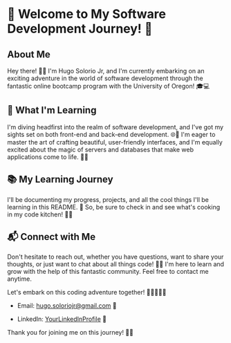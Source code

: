 # 👋 Welcome to My Software Development Journey! 🚀

## About Me
Hey there! 👨‍💻 I'm Hugo Solorio Jr, and I'm currently embarking on an exciting adventure in the world of software development through the fantastic online bootcamp program with the University of Oregon! 🎓💻

## 🌟 What I'm Learning
I'm diving headfirst into the realm of software development, and I've got my sights set on both front-end and back-end development. 🌐💼 I'm eager to master the art of crafting beautiful, user-friendly interfaces, and I'm equally excited about the magic of servers and databases that make web applications come to life. 🌈🔥

## 📚 My Learning Journey
I'll be documenting my progress, projects, and all the cool things I'll be learning in this README. 📝 So, be sure to check in and see what's cooking in my code kitchen! 🍳🍕

## 📬 Connect with Me
Don't hesitate to reach out, whether you have questions, want to share your thoughts, or just want to chat about all things code! 📧📱 I'm here to learn and grow with the help of this fantastic community. Feel free to contact me anytime.

Let's embark on this coding adventure together! 🚀👩‍💻👨‍💻

- Email: hugo.soloriojr@gmail.com 📩

- LinkedIn: [YourLinkedInProfile](https://www.linkedin.com/in/hugo-solorio/) 💼

Thank you for joining me on this journey! 🙌💯

<!---
Hsolojr/Hsolojr is a ✨ special ✨ repository because its `README.md` (this file) appears on your GitHub profile.
You can click the Preview link to take a look at your changes.
--->
